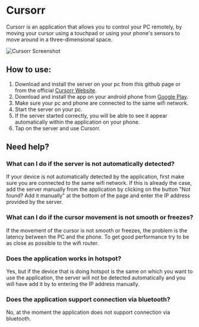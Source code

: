 # Cursorr
Cursorr is an application that allows you to control your PC remotely, by moving your cursor using a touchpad or using your phone's sensors to move around in a three-dimensional space.

![Cursorr Screenshot](https://www.mariusbinary.altervista.org/Senza_nome.png)

## How to use:

1. Download and install the server on your pc from this github page or from the official [Cursorr Website](https://cursorrapp.com/).
2. Download and install the app on your android phone from [Google Play](https://play.google.com/store/apps/details?id=mariusbinary.cursorr).
3. Make sure your pc and phone are connected to the same wifi network.
4. Start the server on your pc.
5. If the server started correctly, you will be able to see it appear automatically within the application on your phone.
6. Tap on the server and use Cursorr.

## Need help?

### What can I do if the server is not automatically detected?
If your device is not automatically detected by the application, first make sure you are connected to the same wifi network. If this is already the case, add the server manually from the application by clicking on the button "Not found? Add it manually" at the bottom of the page and enter the IP address provided by the server.
### What can I do if the cursor movement is not smooth or freezes?
If the movement of the cursor is not smooth or freezes, the problem is the latency between the PC and the phone. To get good performance try to be as close as possible to the wifi router.
### Does the application works in hotspot?
Yes, but if the device that is doing hotspot is the same on which you want to use the application, the server will not be detected automatically and you will have add it by to entering the IP address manually.
### Does the application support connection via bluetooth?
No, at the moment the application does not support connection via bluetooth.
